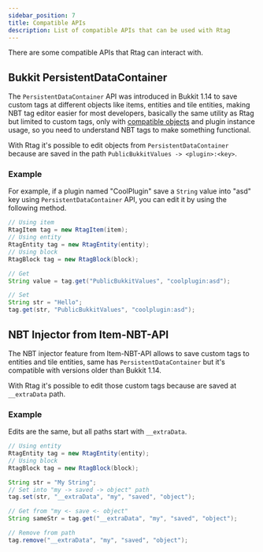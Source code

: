 ```yaml
---
sidebar_position: 7
title: Compatible APIs
description: List of compatible APIs that can be used with Rtag
---
```


There are some compatible APIs that Rtag can interact with.

## Bukkit PersistentDataContainer

The `PersistentDataContainer` API was introduced in Bukkit 1.14 to save custom tags at different objects like items, entities and tile entities, making NBT tag editor easier for most developers, basically the same utility as Rtag but limited to custom tags, only with [compatible objects](intro.md#compatible-objects) and plugin instance usage, so you need to understand NBT tags to make something functional.

With Rtag it's possible to edit objects from `PersistentDataContainer` because are saved in the path `PublicBukkitValues -> <plugin>:<key>`.

### Example

For example, if a plugin named "CoolPlugin" save a `String` value into "asd" key using `PersistentDataContainer` API, you can edit it by using the following method.

```java
// Using item
RtagItem tag = new RtagItem(item);
// Using entity
RtagEntity tag = new RtagEntity(entity);
// Using block
RtagBlock tag = new RtagBlock(block);

// Get
String value = tag.get("PublicBukkitValues", "coolplugin:asd");

// Set
String str = "Hello";
tag.get(str, "PublicBukkitValues", "coolplugin:asd");
```

## NBT Injector from Item-NBT-API

The NBT injector feature from Item-NBT-API allows to save custom tags to entities and tile entities, same has `PersistentDataContainer` but it's compatible with versions older than Bukkit 1.14.

With Rtag it's possible to edit those custom tags because are saved at `__extraData` path.

### Example

Edits are the same, but all paths start with `__extraData`.

```java
// Using entity
RtagEntity tag = new RtagEntity(entity);
// Using block
RtagBlock tag = new RtagBlock(block);

String str = "My String";
// Set into "my -> saved -> object" path
tag.set(str, "__extraData", "my", "saved", "object");

// Get from "my <- save <- object"
String sameStr = tag.get("__extraData", "my", "saved", "object");

// Remove from path
tag.remove("__extraData", "my", "saved", "object");
```